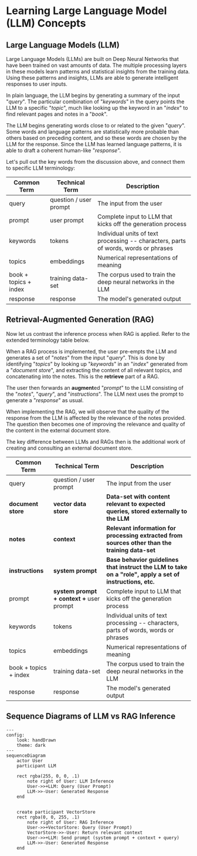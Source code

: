 # Learning Large Language Model (LLM) Concepts

## Large Language Models (LLM)

Large Language Models (LLMs) are built on Deep Neural Networks that have been trained on vast amounts of data. The multiple processing layers in these models learn patterns and statistical insights from the training data. Using these patterns and insights, LLMs are able to generate intelligent responses to user inputs.

In plain language, the LLM begins by generating a summary of the input "*query*". The particular combination of "*keywords*" in the query points the LLM to a specific "*topic*", much like looking up the keyword in an "*index*" to find relevant pages and notes in a "*book*".

The LLM begins generating words close to or related to the given "*query*". Some words and language patterns are statistically more probable than others based on preceding content, and so these words are chosen by the LLM for the response. Since the LLM has learned language patterns, it is able to draft a coherent human-like "*response*".

Let's pull out the key words from the discussion above, and connect them to specific LLM terminology:

| Common Term           | Technical Term         | Description                                                                         |
| --------------------- | ---------------------- | ----------------------------------------------------------------------------------- |
| query                 | question / user prompt | The input from the user                                                             |
| prompt                | user prompt            | Complete input to LLM that kicks off the generation process                         |
| keywords              | tokens                 | Individual units of text processing -- characters, parts of words, words or phrases |
| topics                | embeddings             | Numerical representations of meaning                                                |
| book + topics + index | training data-set      | The corpus used to train the deep neural networks in the LLM                        |
| response              | response               | The model's generated output                                                        |

## Retrieval-Augmented Generation (RAG)

Now let us contrast the inference process when RAG is applied. Refer to the extended terminology table below.

When a RAG process is implemented, the user pre-empts the LLM and generates a set of "*notes*" from the input "*query*". This is done by identifying "*topics*" by looking up "*keywords*" in an "*index*" generated from a "*document store*", and extracting the content of all relevant topics, and concatenating into the notes. This is the **retrieve** part of a RAG.

The user then forwards an **augment**ed "*prompt*" to the LLM consisting of the "*notes*", "*query*", and "*instructions*". The LLM next uses the prompt to generate a "*response*" as usual. 

When implementing the RAG, we will observe that the quality of the response from the LLM is affected by the relevance of the notes provided. The question then becomes one of improving the relevance and quality of the content in the external document store.

The key difference between LLMs and RAGs then is the additional work of creating and consulting an external document store.

| Common Term           | Technical Term                            | Description                                                                                               |
| --------------------- | ----------------------------------------- | --------------------------------------------------------------------------------------------------------- |
| query                 | question / user prompt                    | The input from the user                                                                                   |
| **document store**    | **vector data store**                     | **Data-set with content relevant to expected queries, stored externally to the LLM**                      |
| **notes**             | **context**                               | **Relevant information for processing extracted from sources other than the training data-set**           |
| **instructions**      | **system prompt**                         | **Base behavior guidelines that instruct the LLM to take on a "role", apply a set of instructions, etc.** |
| prompt                | **system prompt + context +** user prompt | Complete input to LLM that kicks off the generation process                                               |
| keywords              | tokens                                    | Individual units of text processing -- characters, parts of words, words or phrases                       |
| topics                | embeddings                                | Numerical representations of meaning                                                                      |
| book + topics + index | training data-set                         | The corpus used to train the deep neural networks in the LLM                                              |
| response              | response                                  | The model's generated output                                                                              |


## Sequence Diagrams of LLM vs RAG Inference

```mermaid
---
config:
    look: handDrawn
    theme: dark
---
sequenceDiagram
    actor User
    participant LLM
    
    rect rgba(255, 0, 0, .1)
        note right of User: LLM Inference
        User->>+LLM: Query (User Prompt)
        LLM->>-User: Generated Response
    end

    
    create participant VectorStore
    rect rgba(0, 0, 255, .1)
        note right of User: RAG Inference
        User->>+VectorStore: Query (User Prompt)
        VectorStore->>-User: Return relevant context
        User->>+LLM: Send prompt (system prompt + context + query)
        LLM->>-User: Generated Response
    end
```
